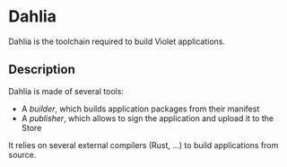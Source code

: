 # Dahlia
Dahlia is the toolchain required to build Violet applications.

## Description
Dahlia is made of several tools:
- A *builder*, which builds application packages from their manifest
- A *publisher*, which allows to sign the application and upload it to the Store

It relies on several external compilers (Rust, ...) to build
applications from source.